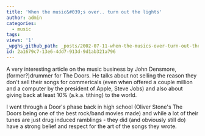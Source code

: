 ```yaml
---
title: 'When the music&#039;s over.. turn out the lights'
author: admin
categories:
  - music
tags: 
views: '1'
_wpghs_github_path: _posts/2002-07-11-when-the-musics-over-turn-out-the-lights.md
id: 2a1679c7-13e6-4dd7-913d-9d1ab321a796
---
```

<p>A very interesting article on the music business by John Densmore, (former?)drummer for The Doors. He talks about not selling the reason they don't sell their songs for commericals (even when offered a couple million and a computer by the president of Apple, Steve Jobs) and also about giving back at least 10% (a.k.a. tithing) to the world.</p>
<p>I went through a Door's phase back in high school (Oliver Stone's The Doors being one of the best rock/band movies made) and while a lot of their tunes are just drug induced ramblings - they did (and obviously still do) have a strong belief and respect for the art of the songs they wrote.</p>
